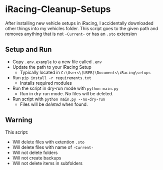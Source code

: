 # iRacing-Cleanup-Setups
After installing new vehicle setups in iRacing, I accidentally downloaded other things into my vehicles folder. This script goes to the given path and removes anything that is not `-Current-` or has an `.sto` extension

## Setup and Run
- Copy `.env.example` to a new file called `.env`
- Update the path to your iRacing Setup
    - Typically located in `C:\Users\[USER]\Documents\iRacing\setups`
- Run `pip install -r requirements.txt`
    - Installs required modules
- Run the script in dry-run mode with `python main.py`
    - Run in dry-run mode. No files will be deleted.
- Run script with `python main.py --no-dry-run`
    - Files will be *deleted* when found.

## Warning
This script:
- Will delete files with extention `.sto`
- Will delete files with name of `-Current-`
- Will not delete folders
- Will not create backups
- Will not delete items in subfolders